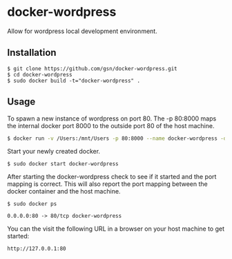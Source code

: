 # docker-wordpress
Allow for wordpress local development environment.

## Installation

```
$ git clone https://github.com/gsn/docker-wordpress.git
$ cd docker-wordpress
$ sudo docker build -t="docker-wordpress" .
```

## Usage

To spawn a new instance of wordpress on port 80.  The -p 80:8000 maps the internal docker port 8000 to the outside port 80 of the host machine.

```bash
$ docker run -v /Users:/mnt/Users -p 80:8000 --name docker-wordpress -d docker-wordpress
```

Start your newly created docker.

```
$ sudo docker start docker-wordpress
```

After starting the docker-wordpress check to see if it started and the port mapping is correct.  This will also report the port mapping between the docker container and the host machine.

```
$ sudo docker ps

0.0.0.0:80 -> 80/tcp docker-wordpress
```

You can the visit the following URL in a browser on your host machine to get started:

```
http://127.0.0.1:80
```
